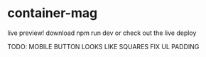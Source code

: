 # container-mag

live preview!
download npm run dev or check out the live deploy

TODO:
MOBILE BUTTON LOOKS LIKE SQUARES
FIX UL PADDING